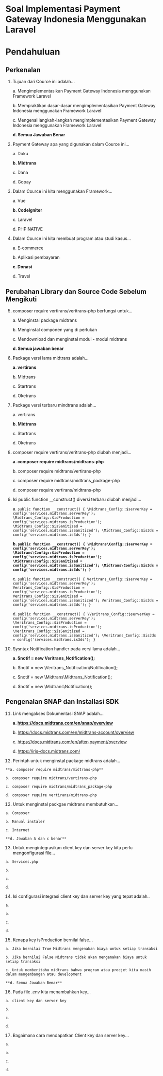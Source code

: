 # Soal Implementasi Payment Gateway Indonesia Menggunakan Laravel

# Pendahuluan

## Perkenalan

1. Tujuan dari Cource ini adalah...
   
    a. Mengimplementasikan Payment Gateway Indonesia menggunakan Framework Laravel

    b. Mempraktikan dasar-dasar mengimplementasikan Payment Gateway Indonesia menggunakan Framework Laravel

    c.  Mengenal langkah-langkah mengimplementasikan Payment Gateway Indonesia menggunakan Framework Laravel

    **d. Semua Jawaban Benar**

2. Payment Gateway apa yang digunakan dalam Cource ini...

    a. Doku

    **b. Midtrans**

    c. Dana

    d. Gopay

3. Dalam Cource ini kita menggunakan Framework...

    a. Vue

    **b. CodeIgniter**

    c. Laravel

    d. PHP NATIVE

4. Dalam Cource ini kita membuat program atau studi kasus...

    a. E-commerce

    b. Aplikasi pembayaran

    **c. Donasi**

    d. Travel

## Perubahan Library dan Source Code Sebelum Mengikuti
5. composer require vertirans/veritrans-php berfungsi untuk...

    a. Menginstal package midtrans

    b. Menginstal componen yang di perlukan

    c. Mendownload dan menginstal modul - modul midtrans

    **d. Semua jawaban benar**

6. Package versi lama midtrans adalah...

    **a. vertirans**

    b. Midtrans

    c. Startrans

    d. Oketrans

7. Package versi terbaru mindtrans adalah...

    a. vertirans

    **b. Midtrans**

    c. Startrans

    d. Oketrans

8. composer require vertirans/veritrans-php diubah menjadi...

    **a. composer require midtrans/midtrans-php**

    b. composer require midtrans/vertirans-php

    c. composer require midtrans/midtrans_package-php

    d. composer require vertirans/midtrans-php

9.  Isi public function __construct() diversi terbaru diubah menjadi...

    a. ```public function __construct()
{
   \Midtrans_Config::$serverKey = config('services.midtrans.serverKey');
   \Midtrans_Config::$isProduction = config('services.midtrans.isProduction');
   \Midtrans_Config::$isSanitized = config('services.midtrans.isSanitized');
   \Midtrans_Config::$is3ds = config('services.midtrans.is3ds');
}```

    **b. ```public function __construct()
{
   \Midtrans\Config::$serverKey = config('services.midtrans.serverKey');
   \Midtrans\Config::$isProduction = config('services.midtrans.isProduction');
   \Midtrans\Config::$isSanitized = config('services.midtrans.isSanitized');
   \Midtrans\Config::$is3ds = config('services.midtrans.is3ds');
}```**

    c. ```public function __construct()
{
   Veritrans_Config::$serverKey = config('services.midtrans.serverKey');
   Veritrans_Config::$isProduction = config('services.midtrans.isProduction');
   Veritrans_Config::$isSanitized = config('services.midtrans.isSanitized');
   Veritrans_Config::$is3ds = config('services.midtrans.is3ds');
}```

    d. ```public function __construct()
{
   \Veritrans_Config::$serverKey = config('services.midtrans.serverKey');
   \Veritrans_Config::$isProduction = config('services.midtrans.isProduction');
   \Veritrans_Config::$isSanitized = config('services.midtrans.isSanitized');
   \Veritrans_Config::$is3ds = config('services.midtrans.is3ds');
}```

10. Sysntax Notification handler pada versi lama adalah...

    **a. $notif = new Veritrans_Notification();**

    b. $notif = new \Veritrans_Notification\Notification();

    c. $notif = new \Midtrans\Midtrans_Notification();

    d. $notif = new \Midtrans\Notification();

## Pengenalan SNAP dan Installasi SDK
11. Link mengakses Dokumentasi SNAP adalah...

    **a. https://docs.midtrans.com/en/snap/overview**

    b. https://docs.midtrans.com/en/midtrans-account/overview

    c. https://docs.midtrans.com/en/after-payment/overview

    d. https://iris-docs.midtrans.com/

12.  Perintah untuk menginstal package midtrans adalah...

    **a. composer require midtrans/midtrans-php**

    b. composer require midtrans/vertirans-php

    c. composer require midtrans/midtrans_package-php

    d. composer require vertirans/midtrans-php

12.  Untuk menginstal packgae midtrans membutuhkan...

    a. Composer

    b. Manual instaler

    c. Internet

    **d. Jawaban A dan c benar**

13.  Untuk mengintegrasikan client key dan server key kita perlu mengonfigurasi file...

    a. Services.php

    b.

    c.

    d.

14.  Isi configurasi integrasi client key dan server key yang tepat adalah..

    a.

    b.

    c.

    d.

15.  Kenapa key isProduction bernilai false...

    a. Jika bernilai True Midtrans mengenakan biaya untuk setiap transaksi

    b. Jika bernilai False Midtrans tidak akan mengenakan biaya untuk setiap transaksi

    c. Untuk memberitahu midtrans bahwa program atau procjet kita masih dalam mengembangan atau development

    **d. Semua Jawaban Benar** 

16.  Pada file .env kita menambahkan key...

    a. client key dan server key

    b.

    c.

    d.

17.  Bagaimana cara mendapatkan Client key dan server key...

    a.

    b.

    c.

    d.
    
